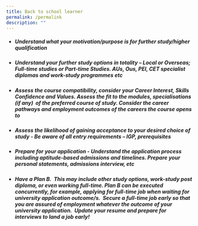 ```yaml
---
title: Back to school learner
permalink: /permalink
description: ""
---
```

   

- ##### **Understand what your motivation/purpose is** for further study/higher qualification

- ##### **Understand your further study options in totality**  – Local or Overseas; Full-time studies or Part-time Studies. AUs, Ous, PEI, CET specialist diplomas and work-study programmes etc

- ##### **Assess the course compatibility,** consider your Career Interest, Skills Confidence and Values. Assess the fit to the modules, specialisations (if any)  of the preferred course of study. Consider the career pathways and employment outcomes of the careers the course opens to

- ##### **Assess the likelihood of gaining acceptance to your desired choice of study** - Be aware of all entry requirements – IGP, prerequisites

- ##### **Prepare for your application** - Understand the application process including aptitude-based admissions and timelines. Prepare your personal statements, admissions interview, etc

- ##### **Have a Plan B.**  This may include other study options, work-study post diploma, or even working full-time. **Plan B can be executed concurrently,** for example, applying for full-time job when waiting for university application outcome/s.  Secure a full-time job early so that you are assured of employment whatever the outcome of your university application.  Update your resume and prepare for interviews to land a job early!